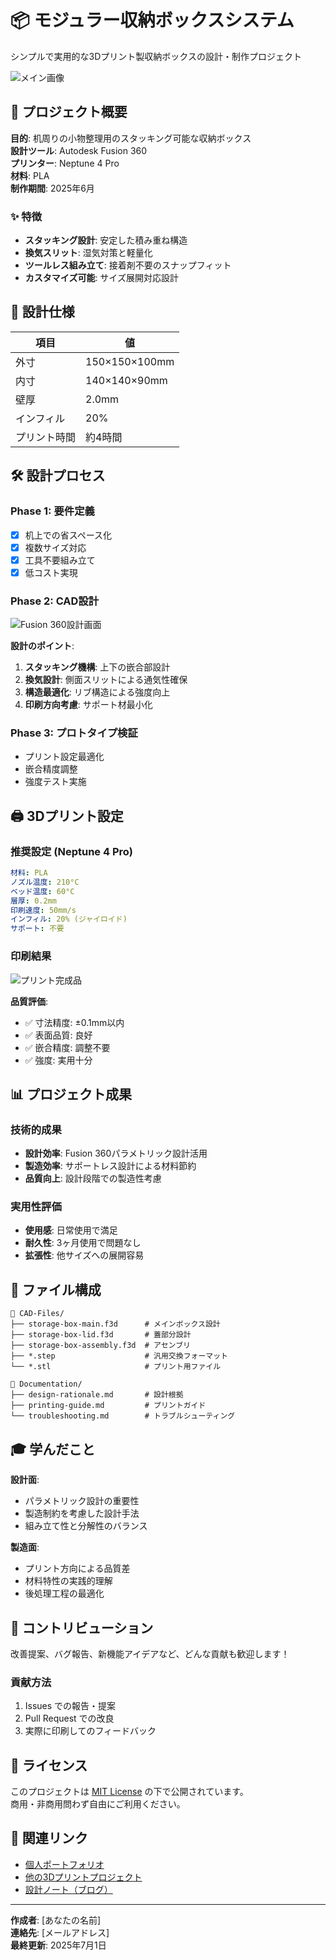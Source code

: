 # 📦 モジュラー収納ボックスシステム

シンプルで実用的な3Dプリント製収納ボックスの設計・制作プロジェクト

![メイン画像](Images/photos/main-assembly.jpg)

## 🎯 プロジェクト概要

**目的**: 机周りの小物整理用のスタッキング可能な収納ボックス  
**設計ツール**: Autodesk Fusion 360  
**プリンター**: Neptune 4 Pro  
**材料**: PLA  
**制作期間**: 2025年6月

### ✨ 特徴
- **スタッキング設計**: 安定した積み重ね構造
- **換気スリット**: 湿気対策と軽量化
- **ツールレス組み立て**: 接着剤不要のスナップフィット
- **カスタマイズ可能**: サイズ展開対応設計

## 📐 設計仕様

| 項目 | 値 |
|------|-----|
| 外寸 | 150×150×100mm |
| 内寸 | 140×140×90mm |
| 壁厚 | 2.0mm |
| インフィル | 20% |
| プリント時間 | 約4時間 |

## 🛠️ 設計プロセス

### Phase 1: 要件定義
- [x] 机上での省スペース化
- [x] 複数サイズ対応
- [x] 工具不要組み立て
- [x] 低コスト実現

### Phase 2: CAD設計
![Fusion 360設計画面](Images/renders/fusion360-design.png)

**設計のポイント**:
1. **スタッキング機構**: 上下の嵌合部設計
2. **換気設計**: 側面スリットによる通気性確保
3. **構造最適化**: リブ構造による強度向上
4. **印刷方向考慮**: サポート材最小化

### Phase 3: プロトタイプ検証
- プリント設定最適化
- 嵌合精度調整
- 強度テスト実施

## 🖨️ 3Dプリント設定

### 推奨設定 (Neptune 4 Pro)
```yaml
材料: PLA
ノズル温度: 210°C
ベッド温度: 60°C
層厚: 0.2mm
印刷速度: 50mm/s
インフィル: 20% (ジャイロイド)
サポート: 不要
```

### 印刷結果
![プリント完成品](Images/photos/printed-parts.jpg)

**品質評価**:
- ✅ 寸法精度: ±0.1mm以内
- ✅ 表面品質: 良好
- ✅ 嵌合精度: 調整不要
- ✅ 強度: 実用十分

## 📊 プロジェクト成果

### 技術的成果
- **設計効率**: Fusion 360パラメトリック設計活用
- **製造効率**: サポートレス設計による材料節約
- **品質向上**: 設計段階での製造性考慮

### 実用性評価
- **使用感**: 日常使用で満足
- **耐久性**: 3ヶ月使用で問題なし
- **拡張性**: 他サイズへの展開容易


## 📁 ファイル構成

```
📁 CAD-Files/
├── storage-box-main.f3d      # メインボックス設計
├── storage-box-lid.f3d       # 蓋部分設計
├── storage-box-assembly.f3d  # アセンブリ
├── *.step                    # 汎用交換フォーマット
└── *.stl                     # プリント用ファイル

📁 Documentation/
├── design-rationale.md       # 設計根拠
├── printing-guide.md         # プリントガイド
└── troubleshooting.md        # トラブルシューティング
```

## 🎓 学んだこと

**設計面**:
- パラメトリック設計の重要性
- 製造制約を考慮した設計手法
- 組み立て性と分解性のバランス

**製造面**:
- プリント方向による品質差
- 材料特性の実践的理解
- 後処理工程の最適化

## 🤝 コントリビューション

改善提案、バグ報告、新機能アイデアなど、どんな貢献も歓迎します！

### 貢献方法
1. Issues での報告・提案
2. Pull Request での改良
3. 実際に印刷してのフィードバック

## 📄 ライセンス

このプロジェクトは [MIT License](LICENSE) の下で公開されています。  
商用・非商用問わず自由にご利用ください。

## 🔗 関連リンク

- [個人ポートフォリオ](https://github.com/username)
- [他の3Dプリントプロジェクト](https://github.com/username/3d-projects)
- [設計ノート（ブログ）](https://blog.example.com/3d-design)

---

**作成者**: [あなたの名前]  
**連絡先**: [メールアドレス]  
**最終更新**: 2025年7月1日